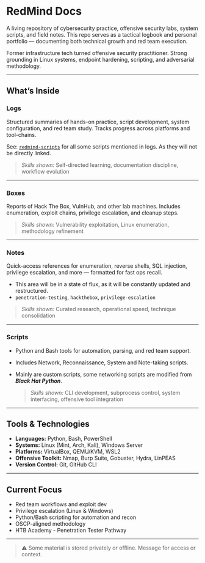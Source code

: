 # RedMind Docs

A living repository of cybersecurity practice, offensive security labs, system scripts, and field notes. This repo serves as a tactical logbook and personal portfolio — documenting both technical growth and red team execution.

Former infrastructure tech turned offensive security practitioner. Strong grounding in Linux systems, endpoint hardening, scripting, and adversarial methodology.

---

## What’s Inside

### Logs

Structured summaries of hands-on practice, script development, system configuration, and red team study. Tracks progress across platforms and tool-chains.

See: [`redmind-scripts`](https://github.com/mermehr/redmind-scripts/) for all some scripts mentioned in logs. As they will not be directly linked.

> _Skills shown:_ Self-directed learning, documentation discipline, workflow evolution

---

### Boxes

Reports of Hack The Box, VulnHub, and other lab machines. Includes enumeration, exploit chains, privilege escalation, and cleanup steps.

> _Skills shown:_ Vulnerability exploitation, Linux enumeration, methodology refinement

---

### Notes

Quick-access references for enumeration, reverse shells, SQL injection, privilege escalation, and more — formatted for fast ops recall.

- This area will be in a state of flux, as it will be constantly updated and restructured.
- `penetration-testing`, `hackthebox`, `privilege-escalation`

> _Skills shown:_ Curated research, operational speed, technique consolidation

---

### Scripts

- Python and Bash tools for automation, parsing, and red team support.

- Includes Network, Reconnaissance, System and Note-taking scripts.

- Mainly are custom scripts, some networking scripts are modified from ***Black Hat Python***.
  
  > _Skills shown:_ CLI development, subprocess control, system interfacing, offensive tool integration

---

## Tools & Technologies

- **Languages:** Python, Bash, PowerShell  
- **Systems:** Linux (Mint, Arch, Kali), Windows Server  
- **Platforms:** VirtualBox, QEMU/KVM, WSL2  
- **Offensive Toolkit:** Nmap, Burp Suite, Gobuster, Hydra, LinPEAS  
- **Version Control:** Git, GitHub CLI

---

## Current Focus

- Red team workflows and exploit dev
- Privilege escalation (Linux & Windows)
- Python/Bash scripting for automation and recon
- OSCP-aligned methodology
- HTB Academy - Penetration Tester Pathway

---

> ⚠️ Some material is stored privately or offline. Message for access or context.
